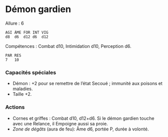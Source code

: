 # Démon gardien

Allure : 6

	AGI	ÂME	FOR	INT	VIG
	d8	d6	d12	d6  d12

Compétences : Combat d10, Intimidation d10, Perception d6.

	PAR	RES
	7	10

### Capacités spéciales
- Démon : +2 pour se remettre de l’état Secoué ; immunité aux poisons et maladies.
- Taille +2.

### Actions
- Cornes et griffes : Combat d10, d12+d6. Si le démon gardien touche avec une Relance, il Empoigne aussi sa proie.
- _Zone de dégâts_ (aura de feu): Âme d6, portée P, durée à volonté.
